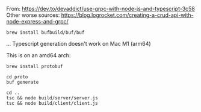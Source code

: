 From: https://dev.to/devaddict/use-grpc-with-node-js-and-typescript-3c58
Other worse sources: https://blog.logrocket.com/creating-a-crud-api-with-node-express-and-grpc/

```shell
brew install bufbuild/buf/buf
```

... Typescript generation doesn't work on Mac M1 (arm64)

This is on an amd64 arch:

```shell
brew install protobuf

cd proto
buf generate

cd ..
tsc && node build/server/server.js
tsc && node build/client/client.js
```
